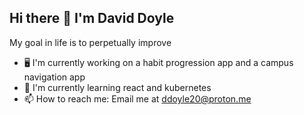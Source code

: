 ## Hi there 👋 I'm David Doyle

My goal in life is to perpetually improve

- 🖥️ I'm currently working on a habit progression app and a campus navigation app
- 🌱 I'm currently learning react and kubernetes
- 📫 How to reach me: Email me at ddoyle20@proton.me
